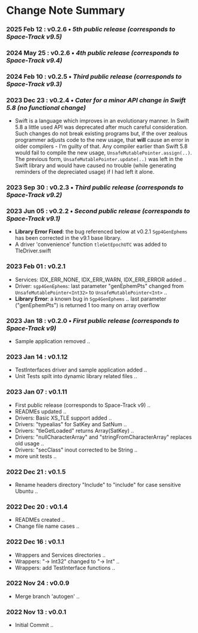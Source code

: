 # Change Note Summary

### 2025 Feb 12 : v0.2.6 • _5th public release (corresponds to Space-Track v9.5)_

### 2024 May 25 : v0.2.6 • _4th public release (corresponds to Space-Track v9.4)_

### 2024 Feb 10 : v0.2.5 • _Third public release (corresponds to Space-Track v9.3)_

### 2023 Dec 23 : v0.2.4 • _Cater for a minor API change in Swift 5.8 (no functional change)_

- Swift is a language which improves in an evolutionary manner.  In Swift 5.8 a little used API was deprecated 
after much careful consideration.  Such changes do not break existing programs but, if the over zealous
programmer adjusts code to the new usage, that **will** cause an error in older compilers - I'm guilty of that.
Any compiler earlier than Swift 5.8 would fail to compile the new usage, `UnsafeMutablePointer.assign(..)`.
The previous form, `UnsafeMutablePointer.update(..)` was left in the Swift library and would have caused no 
trouble (while generating reminders of the depreciated usage) if I had left it alone.

### 2023 Sep 30 : v0.2.3 • _Third public release (corresponds to Space-Track v9.2)_

### 2023 Jun 05 : v0.2.2 • _Second public release (corresponds to Space-Track v9.1)_

- **Library Error Fixed**: the bug referenced below at v0.2.1 `Sgp4GenEphems` has been corrected in the v9.1 base library.
- A driver 'convenience' function `tleGetEpochUTC` was added to TleDriver.swift

### 2023 Feb 01 : v0.2.1

- Services: IDX_ERR_NONE, IDX_ERR_WARN, IDX_ERR_ERROR added ..
- Driver: `sgp4GenEphems`: last parameter "genEphemPts" changed from `UnsafeMutablePointer<Int32>` to `UnsafeMutablePointer<Int>` ..
- **Library Error**: a known bug in `Sgp4GenEphems` .. last parameter ("genEphemPts") is returned 1 too many on array overflow

### 2023 Jan 18 : v0.2.0 • _First public release (corresponds to Space-Track v9)_

- Sample application removed ..

### 2023 Jan 14 : v0.1.12

- TestInterfaces driver and sample application added ..
- Unit Tests spilt into dynamic library related files ..

### 2023 Jan 07 : v0.1.11

- First public release (corresponds to Space-Track v9) ..
- READMEs updated ..
- Drivers: Basic XS_TLE support added ..
- Drivers: "typealias" for SatKey and SatNum ..
- Drivers: "tleGetLoaded" returns Array(SatKey) ..
- Drivers: "nullCharacterArray" and "stringFromCharacterArray" replaces old usage ..
- Drivers: "secClass" inout corrected to be String ..
- more unit tests ..

### 2022 Dec 21 : v0.1.5

- Rename headers directory "Include" to "include" for case sensitive Ubuntu ..

### 2022 Dec 20 : v0.1.4

- READMEs created ..
- Change file name cases ..

### 2022 Dec 16 : v0.1.1

- Wrappers and Services directories ..
- Wrappers: "→ Int32" changed to "→ Int" ..
- Wrappers: add TestInterface functions ..

### 2022 Nov 24 : v0.0.9

- Merge branch 'autogen' ..

### 2022 Nov 13 : v0.0.1

- Initial Commit ..
